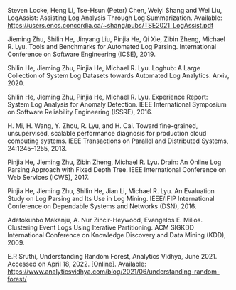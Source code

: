 Steven Locke, Heng Li, Tse-Hsun (Peter) Chen, Weiyi Shang and Wei Liu, LogAssist: Assisting Log Analysis Through Log Summarization. Available: https://users.encs.concordia.ca/~shang/pubs/TSE2021_LogAssist.pdf

Jieming Zhu, Shilin He, Jinyang Liu, Pinjia He, Qi Xie, Zibin Zheng, Michael R. Lyu. Tools and Benchmarks for Automated Log Parsing. International Conference on Software Engineering (ICSE), 2019.

Shilin He, Jieming Zhu, Pinjia He, Michael R. Lyu. Loghub: A Large Collection of System Log Datasets towards Automated Log Analytics. Arxiv, 2020.

Shilin He, Jieming Zhu, Pinjia He, Michael R. Lyu. Experience Report: System Log Analysis for Anomaly Detection. IEEE International Symposium on Software Reliability Engineering (ISSRE), 2016.

H. Mi, H. Wang, Y. Zhou, R. Lyu, and H. Cai. Toward fine-grained, unsupervised, scalable performance diagnosis for production cloud computing systems. IEEE Transactions on Parallel and Distributed Systems, 24:1245–1255, 2013.

Pinjia He, Jieming Zhu, Zibin Zheng, Michael R. Lyu. Drain: An Online Log Parsing Approach with Fixed Depth Tree. IEEE International Conference on Web Services (ICWS), 2017.

Pinjia He, Jieming Zhu, Shilin He, Jian Li, Michael R. Lyu. An Evaluation Study on Log Parsing and Its Use in Log Mining. IEEE/IFIP International Conference on Dependable Systems and Networks (DSN), 2016.

Adetokunbo Makanju, A. Nur Zincir-Heywood, Evangelos E. Milios. Clustering Event Logs Using Iterative Partitioning. ACM SIGKDD International Conference on Knowledge Discovery and Data Mining (KDD), 2009.

E.R Sruthi, Understanding Random Forest, Analytics Vidhya, June 2021. Accessed on April 18, 2022. [Online]. Available: https://www.analyticsvidhya.com/blog/2021/06/understanding-random-forest/

